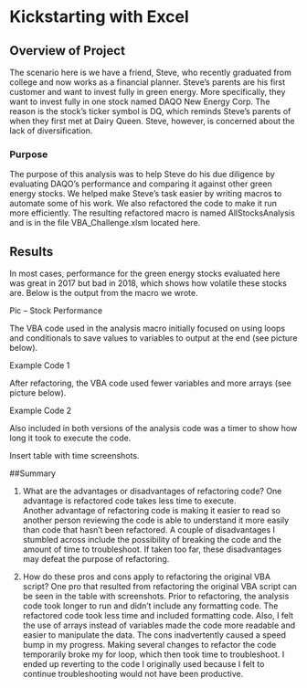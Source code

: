 # Kickstarting with Excel

## Overview of Project

The scenario here is we have a friend, Steve, who recently graduated from college and now works as a financial planner.  Steve’s parents are his first customer and want to invest fully in green energy.  More specifically, they want to invest fully in one stock named DAQO New Energy Corp.  The reason is the stock’s ticker symbol is DQ, which reminds Steve’s parents of when they first met at Dairy Queen.  Steve, however, is concerned about the lack of diversification.

### Purpose

The purpose of this analysis was to help Steve do his due diligence by evaluating DAQO’s performance and comparing it against other green energy stocks.  We helped make Steve’s task easier by writing macros to automate some of his work.  We also refactored the code to make it run more efficiently.  The resulting refactored macro is named AllStocksAnalysis and is in the file VBA_Challenge.xlsm located here.

## Results

In most cases, performance for the green energy stocks evaluated here was great in 2017 but bad in 2018, which shows how volatile these stocks are.  Below is the output from the macro we wrote.

Pic – Stock Performance

The VBA code used in the analysis macro initially focused on using loops and conditionals to save values to variables to output at the end (see picture below).

Example Code 1

After refactoring, the VBA code used fewer variables and more arrays (see picture below).

Example Code 2

Also included in both versions of the analysis code was a timer to show how long it took to execute the code.  

Insert table with time screenshots.

##Summary

1.	What are the advantages or disadvantages of refactoring code?
One advantage is refactored code takes less time to execute.  
Another advantage of refactoring code is making it easier to read so another person reviewing the code is able to understand it more easily than code that hasn’t been refactored.
A couple of disadvantages I stumbled across include the possibility of breaking the code and the amount of time to troubleshoot.  If taken too far, these disadvantages may defeat the purpose of refactoring.

2.	How do these pros and cons apply to refactoring the original VBA script?
One pro that resulted from refactoring the original VBA script can be seen in the table with screenshots. Prior to refactoring, the analysis code took longer to run and didn’t include any formatting code.  The refactored code took less time and included formatting code.  Also, I felt the use of arrays instead of variables made the code more readable and easier to manipulate the data.
The cons inadvertently caused a speed bump in my progress.  Making several changes to refactor the code temporarily broke my for loop, which then took time to troubleshoot.  I ended up reverting to the code I originally used because I felt to continue troubleshooting would not have been productive.


